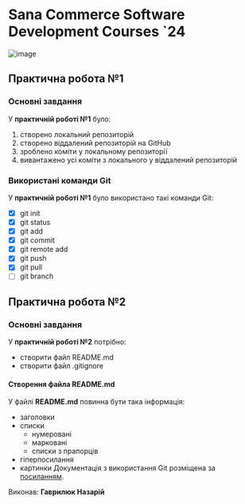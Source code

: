 # Sana Commerce Software Development Courses `24
![image](https://github.com/HavryliukNP/Home-work2/assets/146914742/cc621c26-bcd0-42c7-9f39-fa054b95e7f4)
## Практична робота №1
### Основні завдання
У **практичній роботі №1** було:

1. створено локальний репозиторій
1. створено віддалений репозиторій на GitHub
1. зроблено коміти у локальному репозиторії
1. вивантажено усі коміти з локального у віддалений репозиторій
### Використані команди Git
У **практичній роботі №1** було використано такі команди Git:

- [x] git init
- [x] git status
- [x] git add
- [x] git commit
- [x] git remote add
- [x] git push
- [x] git pull
- [ ] git branch
## Практична робота №2
### Основні завдання
У **практичній роботі №2** потрібно:

* створити файл README.md
* створити файл .gitignore
#### Створення файла README.md
У файлі **README.md** повинна бути така інформація:

* заголовки
* списки
  * нумеровані
  * марковані
  * списки з прапорців
* гіперпосилання
* картинки
Документація з використання Git розміщена за [посиланням](https://docs.google.com/document/d/1agdvcLqd2w2rWS0-fCqwsevO-7QN2xLpZPq7Haylq4U/edit).

Виконав: **Гаврилюк Назарій**
